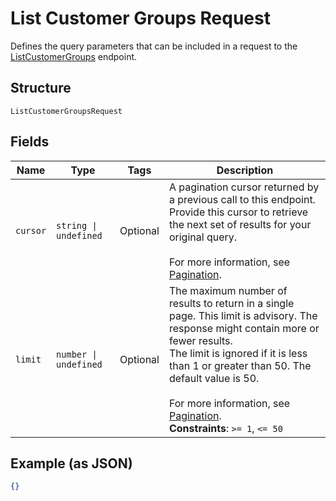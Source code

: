 
# List Customer Groups Request

Defines the query parameters that can be included in a request to the
[ListCustomerGroups](/doc/api/customer-groups.md#list-customer-groups) endpoint.

## Structure

`ListCustomerGroupsRequest`

## Fields

| Name | Type | Tags | Description |
|  --- | --- | --- | --- |
| `cursor` | `string \| undefined` | Optional | A pagination cursor returned by a previous call to this endpoint.<br>Provide this cursor to retrieve the next set of results for your original query.<br><br>For more information, see [Pagination](https://developer.squareup.com/docs/working-with-apis/pagination). |
| `limit` | `number \| undefined` | Optional | The maximum number of results to return in a single page. This limit is advisory. The response might contain more or fewer results.<br>The limit is ignored if it is less than 1 or greater than 50. The default value is 50.<br><br>For more information, see [Pagination](https://developer.squareup.com/docs/working-with-apis/pagination).<br>**Constraints**: `>= 1`, `<= 50` |

## Example (as JSON)

```json
{}
```

